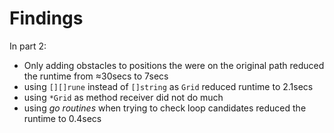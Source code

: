 # Findings

In part 2:

- Only adding obstacles to positions the were on the original path reduced the
  runtime from ≈30secs to 7secs
- using `[][]rune` instead of `[]string` as `Grid` reduced runtime to 2.1secs
- using `*Grid` as method receiver did not do much
- using _go routines_ when trying to check loop candidates reduced the runtime
  to 0.4secs
